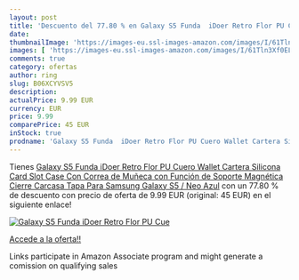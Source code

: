 ```yaml
---
layout: post
title: 'Descuento del 77.80 % en Galaxy S5 Funda  iDoer Retro Flor PU Cue'
date: 
thumbnailImage: 'https://images-eu.ssl-images-amazon.com/images/I/61Tln3Xf0EL._SL200_.jpg'
images: [ 'https://images-eu.ssl-images-amazon.com/images/I/61Tln3Xf0EL._SL200_.jpg' ]
comments: true
category: ofertas
author: ring
slug: B06XCYVSV5
description:
actualPrice: 9.99 EUR
currency: EUR
price: 9.99
comparePrice: 45 EUR
inStock: true
prodname: 'Galaxy S5 Funda  iDoer Retro Flor PU Cuero Wallet Cartera Silicona Card Slot Case Con Correa de Muñeca con Función de Soporte Magnética Cierre Carcasa Tapa Para Samsung Galaxy S5 / Neo Azul'
---
```


Tienes [Galaxy S5 Funda  iDoer Retro Flor PU Cuero Wallet Cartera Silicona Card Slot Case Con Correa de Muñeca con Función de Soporte Magnética Cierre Carcasa Tapa Para Samsung Galaxy S5 / Neo Azul](https://www.amazon.es/dp/B06XCYVSV5/?tag=tolees-21) con un 77.80 % de descuento con precio de oferta de 9.99 EUR (original: 45 EUR) en el siguiente enlace!

[![Galaxy S5 Funda  iDoer Retro Flor PU Cue](https://images-eu.ssl-images-amazon.com/images/I/61Tln3Xf0EL._SL200_.jpg)](https://www.amazon.es/dp/B06XCYVSV5/?tag=tolees-21)

[Accede a la oferta!!](https://www.amazon.es/dp/B06XCYVSV5/?tag=tolees-21)

Links participate in Amazon Associate program and might generate a comission on qualifying sales


